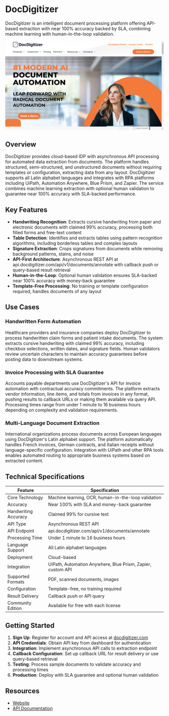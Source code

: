 
# DocDigitizer

DocDigitizer is an intelligent document processing platform offering API-based extraction with near 100% accuracy backed by SLA, combining machine learning with human-in-the-loop validation.

![DocDigitizer](./assets/docdigitizer.png)

## Overview

DocDigitizer provides cloud-based IDP with asynchronous API processing for automated data extraction from documents. The platform handles structured, semi-structured, and unstructured documents without requiring templates or configuration, extracting data from any layout. DocDigitizer supports all Latin alphabet languages and integrates with RPA platforms including UiPath, Automation Anywhere, Blue Prism, and Zapier. The service combines machine learning extraction with optional human validation to guarantee near 100% accuracy with SLA-backed performance.

## Key Features

- **Handwriting Recognition**: Extracts cursive handwriting from paper and electronic documents with claimed 99% accuracy, processing both filled forms and free-text content
- **Table Detection**: Identifies and extracts tables using pattern recognition algorithms, including borderless tables and complex layouts
- **Signature Extraction**: Crops signatures from documents while removing background patterns, stains, and noise
- **API-First Architecture**: Asynchronous REST API at api.docdigitizer.com/api/v1/documents/annotate with callback push or query-based result retrieval
- **Human-in-the-Loop**: Optional human validation ensures SLA-backed near 100% accuracy with money-back guarantee
- **Template-Free Processing**: No training or template configuration required, handles documents of any layout

## Use Cases

### Handwritten Form Automation
Healthcare providers and insurance companies deploy DocDigitizer to process handwritten claim forms and patient intake documents. The system extracts cursive handwriting with claimed 99% accuracy, including checkbox selections, written dates, and signature fields. Human validators review uncertain characters to maintain accuracy guarantees before posting data to downstream systems.

### Invoice Processing with SLA Guarantee
Accounts payable departments use DocDigitizer's API for invoice automation with contractual accuracy commitments. The platform extracts vendor information, line items, and totals from invoices in any format, pushing results to callback URLs or making them available via query API. Processing times range from under 1 minute to 16 business hours depending on complexity and validation requirements.

### Multi-Language Document Extraction
International organizations process documents across European languages using DocDigitizer's Latin alphabet support. The platform automatically handles French invoices, German contracts, and Italian receipts without language-specific configuration. Integration with UiPath and other RPA tools enables automated routing to appropriate business systems based on extracted content.

## Technical Specifications

| Feature | Specification |
|---------|---------------|
| Core Technology | Machine learning, OCR, human-in-the-loop validation |
| Accuracy | Near 100% with SLA and money-back guarantee |
| Handwriting Accuracy | Claimed 99% for cursive text |
| API Type | Asynchronous REST API |
| API Endpoint | api.docdigitizer.com/api/v1/documents/annotate |
| Processing Time | Under 1 minute to 16 business hours |
| Language Support | All Latin alphabet languages |
| Deployment | Cloud-based |
| Integration | UiPath, Automation Anywhere, Blue Prism, Zapier, custom API |
| Supported Formats | PDF, scanned documents, images |
| Configuration | Template-free, no training required |
| Result Delivery | Callback push or API query |
| Community Edition | Available for free with each license |

## Getting Started

1. **Sign Up**: Register for account and API access at [docdigitizer.com](https://www.docdigitizer.com/)
2. **API Credentials**: Obtain API key from dashboard for authentication
3. **Integration**: Implement asynchronous API calls to extraction endpoint
4. **Callback Configuration**: Set up callback URL for result delivery or use query-based retrieval
5. **Testing**: Process sample documents to validate accuracy and processing times
6. **Production**: Deploy with SLA guarantee and optional human validation

## Resources

- [Website](https://www.docdigitizer.com/)
- [API Documentation](https://developers.docdigitizer.com/docs)
